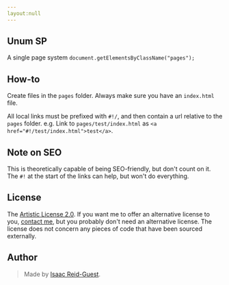 ```yaml
---
layout:null
---
```


Unum SP
-------

A single page system
`document.getElementsByClassName("pages");`

## How-to

Create files in the `pages` folder. Always make sure you have an `index.html` file.

All local links must be prefixed with `#!/`, and then contain a url relative to the `pages` folder. e.g. Link to `pages/test/index.html` as `<a href="#!/test/index.html">test</a>`.

## Note on SEO

This is theoretically capable of being SEO-friendly, but don't count on it. The `#!` at the start of the links can help, but won't do everything.

## License

The [Artistic License 2.0](http://opensource.org/licenses/Artistic-2.0). If you want me to offer an alternative license to you, [contact me](http://isaacrg.github.io/contact), but you probably don't need an alternative license. The license does not concern any pieces of code that have been sourced externally.

## Author

>Made by [Isaac Reid-Guest](http://isaacrg.github.io).
